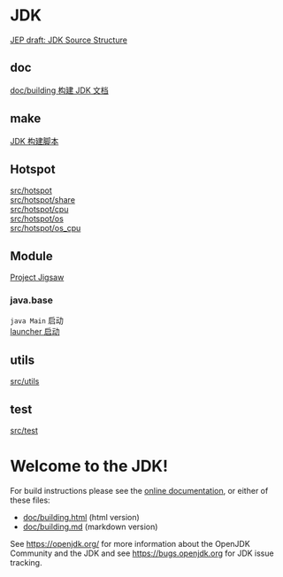 
# JDK

[JEP draft: JDK Source Structure](https://openjdk.org/jeps/8283227)<br/>

## doc

[doc/building 构建 JDK 文档](doc/building.md)

## make

[JDK 构建脚本](make/readme.md)

## Hotspot

[src/hotspot](src/hotspot/readme.md)<br/>
[src/hotspot/share](src/hotspot/share/readme.md)<br/>
[src/hotspot/cpu](src/hotspot/cpu/readme.md)<br/>
[src/hotspot/os](src/hotspot/os/readme.md)<br/>
[src/hotspot/os_cpu](src/hotspot/os_cpu/readme.md)<br/>

## Module

[Project Jigsaw](https://openjdk.org/projects/jigsaw/)

### java.base

`java Main` 启动\
[launcher 启动](src/java.base/share/native/launcher/readme.md)

## utils

[src/utils](src/utils/readme.md)<br/>

## test

[src/test](src/test/readme.md)<br/>

# Welcome to the JDK!

For build instructions please see the
[online documentation](https://openjdk.org/groups/build/doc/building.html),
or either of these files:

- [doc/building.html](doc/building.html) (html version)
- [doc/building.md](doc/building.md) (markdown version)

See <https://openjdk.org/> for more information about the OpenJDK
Community and the JDK and see <https://bugs.openjdk.org> for JDK issue
tracking.
